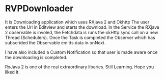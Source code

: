 # RVPDownloader
It is Downloading application which uses RXjava 2 and Okhttp
The user enters the Url in Editview and starts the download.
In the Service the RXjava 2 observable is involed, the Fetchdata is runs the okHttp sync call on a new Thread (Schedulers).
Once the Task is completed the Observer which has subscrided the Observable emitts data in onNext.

I have also included a Custom Notification so that user is made aware once the downloading is completed.




RxJava 2 is one of the real extraordinary libaries. 
Still Learning.
Hope you liked it.
